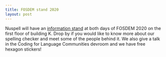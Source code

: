 ```yaml
---
title: FOSDEM stand 2020
layout: post
---
```

Nuspell will have an [information stand](https://fosdem.org/2020/stands/) at both days of FOSDEM 2020 on the first floor of building K. Drop by if you would like to know more about our spelling checker and meet some of the people behind it. We also give a talk in the Coding for Language Communities devroom and we have free hexagon stickers!
